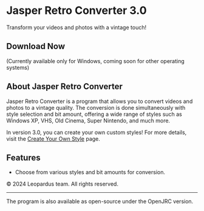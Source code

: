 # Jasper Retro Converter 3.0

Transform your videos and photos with a vintage touch!

## Download Now

(Currently available only for Windows, coming soon for other operating systems)

## About Jasper Retro Converter

Jasper Retro Converter is a program that allows you to convert videos and photos to a vintage quality. The conversion is done simultaneously with style selection and bit amount, offering a wide range of styles such as Windows XP, VHS, Old Cinema, Super Nintendo, and much more.

In version 3.0, you can create your own custom styles! For more details, visit the [Create Your Own Style](link-to-custom-styles-page) page.

## Features

- Choose from various styles and bit amounts for conversion.

© 2024 Leopardus team. All rights reserved.

---

The program is also available as open-source under the OpenJRC version.
